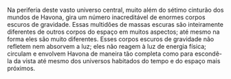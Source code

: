 ﻿Na periferia deste vasto universo central, muito além do sétimo cinturão dos mundos de Havona, gira um número inacreditável de enormes corpos escuros de gravidade. Essas multidões de massas escuras são inteiramente diferentes de outros corpos do espaço em muitos aspectos; até mesmo na forma eles são muito diferentes. Esses corpos escuros de gravidade não refletem nem absorvem a luz; eles não reagem à luz de energia física; circulam e envolvem Havona de maneira tão completa como para escondê-la da vista até mesmo dos universos habitados do tempo e do espaço mais próximos.
